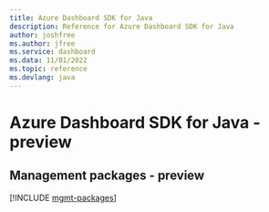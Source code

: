 ```yaml
---
title: Azure Dashboard SDK for Java
description: Reference for Azure Dashboard SDK for Java
author: joshfree
ms.author: jfree
ms.service: dashboard
ms.data: 11/01/2022
ms.topic: reference
ms.devlang: java
---
```

# Azure Dashboard SDK for Java - preview

## Management packages - preview
[!INCLUDE [mgmt-packages](dashboard-mgmt-index.md)]